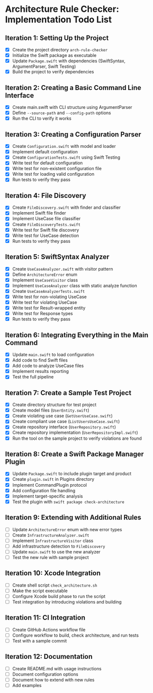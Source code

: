 # Architecture Rule Checker: Implementation Todo List

## Iteration 1: Setting Up the Project
- [X] Create the project directory `arch-rule-checker`
- [X] Initialize the Swift package as executable
- [X] Update `Package.swift` with dependencies (SwiftSyntax, ArgumentParser, Swift Testing)
- [X] Build the project to verify dependencies

## Iteration 2: Creating a Basic Command Line Interface
- [X] Create main.swift with CLI structure using ArgumentParser
- [X] Define `--source-path` and `--config-path` options
- [X] Run the CLI to verify it works

## Iteration 3: Creating a Configuration Parser
- [X] Create `Configuration.swift` with model and loader
- [X] Implement default configuration
- [X] Create `ConfigurationTests.swift` using Swift Testing
- [X] Write test for default configuration
- [X] Write test for non-existent configuration file
- [X] Write test for loading valid configuration
- [X] Run tests to verify they pass

## Iteration 4: File Discovery
- [X] Create `FileDiscovery.swift` with finder and classifier
- [X] Implement Swift file finder
- [X] Implement UseCase file classifier
- [X] Create `FileDiscoveryTests.swift`
- [X] Write test for Swift file discovery
- [X] Write test for UseCase detection
- [X] Run tests to verify they pass

## Iteration 5: SwiftSyntax Analyzer
- [X] Create `UseCaseAnalyzer.swift` with visitor pattern
- [X] Define `ArchitectureError` enum
- [X] Implement `UseCaseVisitor` class
- [X] Implement `UseCaseAnalyzer` class with static analyze function
- [X] Create `UseCaseAnalyzerTests.swift`
- [X] Write test for non-violating UseCase
- [X] Write test for violating UseCase
- [X] Write test for Result-wrapped entity
- [X] Write test for Response types
- [X] Run tests to verify they pass

## Iteration 6: Integrating Everything in the Main Command
- [X] Update `main.swift` to load configuration
- [X] Add code to find Swift files
- [X] Add code to analyze UseCase files
- [X] Implement results reporting
- [X] Test the full pipeline

## Iteration 7: Create a Sample Test Project
- [X] Create directory structure for test project
- [X] Create model files (`UserEntity.swift`)
- [X] Create violating use case (`GetUserUseCase.swift`)
- [X] Create compliant use case (`ListUsersUseCase.swift`)
- [X] Create repository interface (`UserRepository.swift`)
- [X] Create repository implementation (`UserRepositoryImpl.swift`)
- [X] Run the tool on the sample project to verify violations are found

## Iteration 8: Create a Swift Package Manager Plugin
- [X] Update `Package.swift` to include plugin target and product
- [X] Create `plugin.swift` in Plugins directory
- [X] Implement CommandPlugin protocol
- [X] Add configuration file handling
- [X] Implement target-specific analysis
- [X] Test the plugin with `swift package check-architecture`

## Iteration 9: Extending with Additional Rules
- [ ] Update `ArchitectureError` enum with new error types
- [ ] Create `InfrastructureAnalyzer.swift`
- [ ] Implement `InfrastructureVisitor` class
- [ ] Add infrastructure detection to `FileDiscovery`
- [ ] Update `main.swift` to use the new analyzer
- [ ] Test the new rule with sample project

## Iteration 10: Xcode Integration
- [ ] Create shell script `check_architecture.sh`
- [ ] Make the script executable
- [ ] Configure Xcode build phase to run the script
- [ ] Test integration by introducing violations and building

## Iteration 11: CI Integration
- [ ] Create GitHub Actions workflow file
- [ ] Configure workflow to build, check architecture, and run tests
- [ ] Test with a sample commit

## Iteration 12: Documentation
- [ ] Create README.md with usage instructions
- [ ] Document configuration options
- [ ] Document how to extend with new rules
- [ ] Add examples
